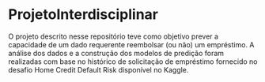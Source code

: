 # ProjetoInterdisciplinar
O projeto descrito nesse repositório teve como objetivo prever a capacidade de um dado requerente reembolsar (ou não) um empréstimo. A análise dos dados e a construção dos modelos de predição foram realizadas com base no histórico de solicitação de empréstimo fornecido no desafio Home Credit Default Risk disponível no Kaggle. 
